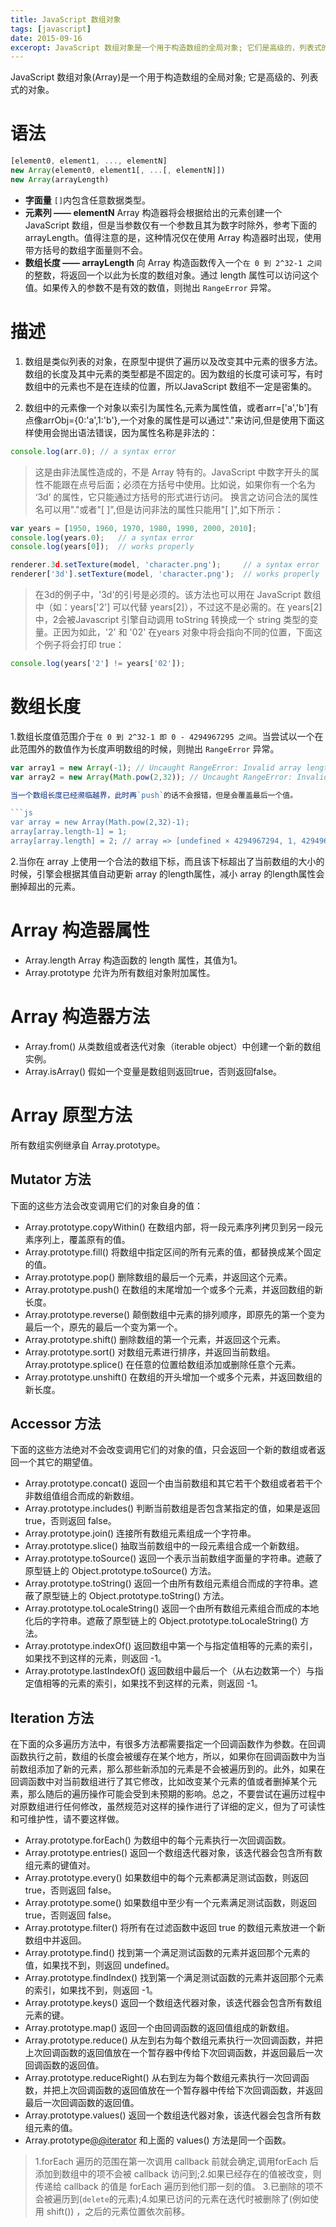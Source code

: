 ```yaml
---
title: JavaScript 数组对象
tags: [javascript]
date: 2015-09-16
exceropt: JavaScript 数组对象是一个用于构造数组的全局对象; 它们是高级的，列表式的对象。
---
```


JavaScript 数组对象(Array)是一个用于构造数组的全局对象; 它是高级的、列表式的对象。

# 语法

```js
[element0, element1, ..., elementN]
new Array(element0, element1[, ...[, elementN]])
new Array(arrayLength)
```

- **字面量**
  `[]`内包含任意数据类型。
- **元素列 —— elementN**
  Array 构造器将会根据给出的元素创建一个 JavaScript 数组，但是当参数仅有一个参数且其为数字时除外，参考下面的 arrayLength。值得注意的是，这种情况仅在使用 Array 构造器时出现，使用带方括号的数组字面量则不会。
- **数组长度 —— arrayLength**
  向 Array 构造函数传入一个`在 0 到 2^32-1 之间`的整数，将返回一个以此为长度的数组对象。通过 length 属性可以访问这个值。如果传入的参数不是有效的数值，则抛出 `RangeError` 异常。

# 描述

1. 数组是类似列表的对象，在原型中提供了遍历以及改变其中元素的很多方法。 数组的长度及其中元素的类型都是不固定的。因为数组的长度可读可写，有时数组中的元素也不是在连续的位置，所以JavaScript 数组不一定是密集的。

2. 数组中的元素像一个对象以索引为属性名,元素为属性值，或者arr=['a','b']有点像arrObj={0:'a',1:'b'},一个对象的属性是可以通过"."来访问,但是使用下面这样使用会抛出语法错误，因为属性名称是非法的：

```js
console.log(arr.0); // a syntax error
```

> 这是由非法属性造成的，不是 Array 特有的。JavaScript 中数字开头的属性不能跟在点号后面；必须在方括号中使用。比如说，如果你有一个名为 ‘3d’ 的属性，它只能通过方括号的形式进行访问。 换言之访问合法的属性名可以用"."或者"[ ]",但是访问非法的属性只能用"[ ]",如下所示：

```js
var years = [1950, 1960, 1970, 1980, 1990, 2000, 2010];
console.log(years.0);   // a syntax error
console.log(years[0]);  // works properly

renderer.3d.setTexture(model, 'character.png');     // a syntax error
renderer['3d'].setTexture(model, 'character.png');  // works properly
```

> 在3d的例子中，'3d'的引号是必须的。该方法也可以用在 JavaScript 数组中（如：years['2'] 可以代替 years[2]），不过这不是必需的。在 years[2] 中，2会被Javascript 引擎自动调用 toString 转换成一个 string 类型的变量。正因为如此，'2' 和 '02' 在years 对象中将会指向不同的位置，下面这个例子将会打印 true：

```js
console.log(years['2'] != years['02']);
```

# 数组长度

1.数组长度值范围介于`在 0 到 2^32-1 即 0 - 4294967295 之间`。当尝试以一个在此范围外的数值作为长度声明数组的时候，则抛出 `RangeError` 异常。

```js
var array1 = new Array(-1); // Uncaught RangeError: Invalid array length
var array2 = new Array(Math.pow(2,32)); // Uncaught RangeError: Invalid array length

当一个数组长度已经濒临越界，此时再`push`的话不会报错，但是会覆盖最后一个值。

```js
var array = new Array(Math.pow(2,32)-1);
array[array.length-1] = 1;
array[array.length] = 2; // array => [undefined × 4294967294, 1, 4294967295: 2]
```

2.当你在 array 上使用一个合法的数组下标，而且该下标超出了当前数组的大小的时候，引擎会根据其值自动更新 array 的length属性，减小 array 的length属性会删掉超出的元素。

# Array 构造器属性

- Array.length
Array 构造函数的 length 属性，其值为1。
- Array.prototype
允许为所有数组对象附加属性。

# Array 构造器方法

- Array.from()
从类数组或者迭代对象（iterable object）中创建一个新的数组实例。
- Array.isArray()
假如一个变量是数组则返回true，否则返回false。

# Array 原型方法

所有数组实例继承自 Array.prototype。

## Mutator 方法

下面的这些方法会改变调用它们的对象自身的值：

- Array.prototype.copyWithin()
在数组内部，将一段元素序列拷贝到另一段元素序列上，覆盖原有的值。
- Array.prototype.fill()
将数组中指定区间的所有元素的值，都替换成某个固定的值。
- Array.prototype.pop()
删除数组的最后一个元素，并返回这个元素。
- Array.prototype.push()
在数组的末尾增加一个或多个元素，并返回数组的新长度。
- Array.prototype.reverse()
颠倒数组中元素的排列顺序，即原先的第一个变为最后一个，原先的最后一个变为第一个。
- Array.prototype.shift()
删除数组的第一个元素，并返回这个元素。
- Array.prototype.sort()
对数组元素进行排序，并返回当前数组。
Array.prototype.splice()
在任意的位置给数组添加或删除任意个元素。
- Array.prototype.unshift()
在数组的开头增加一个或多个元素，并返回数组的新长度。

## Accessor 方法

下面的这些方法绝对不会改变调用它们的对象的值，只会返回一个新的数组或者返回一个其它的期望值。

- Array.prototype.concat()
返回一个由当前数组和其它若干个数组或者若干个非数组值组合而成的新数组。
- Array.prototype.includes() 
判断当前数组是否包含某指定的值，如果是返回 true，否则返回 false。
- Array.prototype.join()
连接所有数组元素组成一个字符串。
- Array.prototype.slice()
抽取当前数组中的一段元素组合成一个新数组。
- Array.prototype.toSource() 
返回一个表示当前数组字面量的字符串。遮蔽了原型链上的 Object.prototype.toSource() 方法。
- Array.prototype.toString()
返回一个由所有数组元素组合而成的字符串。遮蔽了原型链上的 Object.prototype.toString() 方法。
- Array.prototype.toLocaleString()
返回一个由所有数组元素组合而成的本地化后的字符串。遮蔽了原型链上的 Object.prototype.toLocaleString() 方法。
- Array.prototype.indexOf()
返回数组中第一个与指定值相等的元素的索引，如果找不到这样的元素，则返回 -1。
- Array.prototype.lastIndexOf()
返回数组中最后一个（从右边数第一个）与指定值相等的元素的索引，如果找不到这样的元素，则返回 -1。

## Iteration 方法

在下面的众多遍历方法中，有很多方法都需要指定一个回调函数作为参数。在回调函数执行之前，数组的长度会被缓存在某个地方，所以，如果你在回调函数中为当前数组添加了新的元素，那么那些新添加的元素是不会被遍历到的。此外，如果在回调函数中对当前数组进行了其它修改，比如改变某个元素的值或者删掉某个元素，那么随后的遍历操作可能会受到未预期的影响。总之，不要尝试在遍历过程中对原数组进行任何修改，虽然规范对这样的操作进行了详细的定义，但为了可读性和可维护性，请不要这样做。

- Array.prototype.forEach()
为数组中的每个元素执行一次回调函数。
- Array.prototype.entries()
返回一个数组迭代器对象，该迭代器会包含所有数组元素的键值对。
- Array.prototype.every()
如果数组中的每个元素都满足测试函数，则返回 true，否则返回 false。
- Array.prototype.some()
如果数组中至少有一个元素满足测试函数，则返回 true，否则返回 false。
- Array.prototype.filter()
将所有在过滤函数中返回 true 的数组元素放进一个新数组中并返回。
- Array.prototype.find()
找到第一个满足测试函数的元素并返回那个元素的值，如果找不到，则返回 undefined。
- Array.prototype.findIndex()
找到第一个满足测试函数的元素并返回那个元素的索引，如果找不到，则返回 -1。
- Array.prototype.keys()
返回一个数组迭代器对象，该迭代器会包含所有数组元素的键。
- Array.prototype.map()
返回一个由回调函数的返回值组成的新数组。
- Array.prototype.reduce()
从左到右为每个数组元素执行一次回调函数，并把上次回调函数的返回值放在一个暂存器中传给下次回调函数，并返回最后一次回调函数的返回值。
- Array.prototype.reduceRight()
从右到左为每个数组元素执行一次回调函数，并把上次回调函数的返回值放在一个暂存器中传给下次回调函数，并返回最后一次回调函数的返回值。
- Array.prototype.values()
返回一个数组迭代器对象，该迭代器会包含所有数组元素的值。
- Array.prototype[@@iterator]()
和上面的 values() 方法是同一个函数。

> 1.forEach 遍历的范围在第一次调用 callback 前就会确定,调用forEach 后添加到数组中的项不会被 callback 访问到;2.如果已经存在的值被改变，则传递给 callback 的值是 forEach 遍历到他们那一刻的值。
3.已删除的项不会被遍历到(`delete`的元素);4.如果已访问的元素在迭代时被删除了(例如使用 shift()) ，之后的元素位置依次前移。